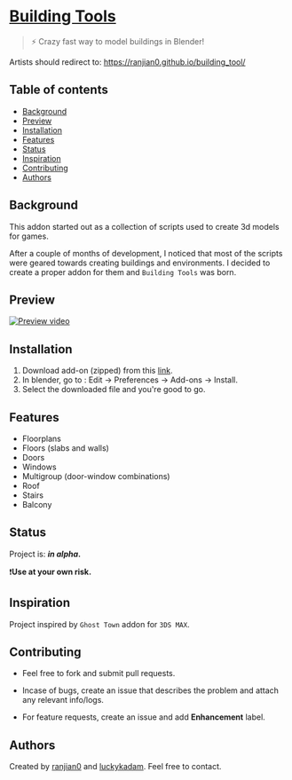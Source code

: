 # [Building Tools](https://ranjian0.github.io/building_tool/)

> ⚡️ Crazy fast way to model buildings in Blender!

Artists should redirect to: https://ranjian0.github.io/building_tool/

## Table of contents

* [Background](#background)
* [Preview](#preview)
* [Installation](#installation)
* [Features](#features)
* [Status](#status)
* [Inspiration](#inspiration)
* [Contributing](#contributing)
* [Authors](#authors)

## Background

This addon started out as a collection of scripts used to create 3d models for games.

After a couple of months of development, I noticed that most of the scripts were geared
towards creating buildings and environments. I decided to create a proper addon for them
and `Building Tools` was born.

## Preview

[![Preview video](http://img.youtube.com/vi/HLaWeToDmms/0.jpg)](http://www.youtube.com/watch?v=HLaWeToDmms)

## Installation

1. Download add-on (zipped) from this [link](https://github.com/ranjian0/building_tool/archive/master.zip).
2. In blender, go to : Edit -> Preferences -> Add-ons -> Install.
3. Select the downloaded file and you're good to go.


## Features

* Floorplans
* Floors (slabs and walls)
* Doors
* Windows
* Multigroup (door-window combinations)
* Roof
* Stairs
* Balcony

## Status

Project is: **_in alpha_.**

  :exclamation:**Use at your own risk.**

## Inspiration

Project inspired by `Ghost Town` addon for `3DS MAX`.

## Contributing

  * Feel free to fork and submit pull requests.

  * Incase of bugs, create an issue that describes the problem
    and attach any relevant info/logs.

  * For feature requests, create an issue and add **Enhancement** label.

## Authors

Created by [ranjian0](https://github.com/ranjian0) and [luckykadam](https://github.com/luckykadam). Feel free to contact.
